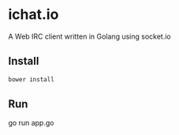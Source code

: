# ichat.io

A Web IRC client written in Golang  using socket.io

## Install
```bash
bower install
```

## Run
go run app.go
